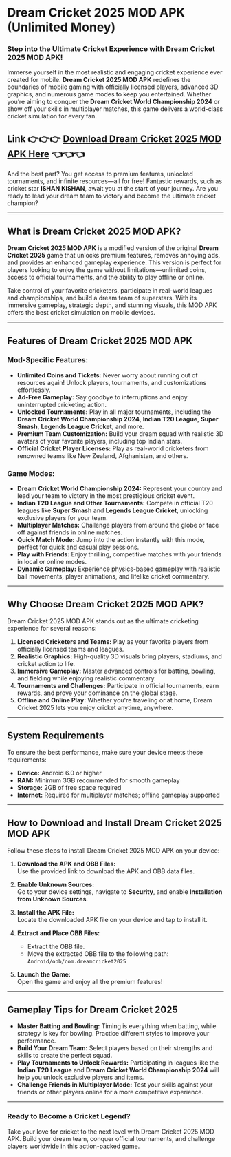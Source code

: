 # Dream Cricket 2025 MOD APK (Unlimited Money)

### Step into the Ultimate Cricket Experience with Dream Cricket 2025 MOD APK! 

Immerse yourself in the most realistic and engaging cricket experience ever created for mobile. **Dream Cricket 2025 MOD APK** redefines the boundaries of mobile gaming with officially licensed players, advanced 3D graphics, and numerous game modes to keep you entertained. Whether you’re aiming to conquer the **Dream Cricket World Championship 2024** or show off your skills in multiplayer matches, this game delivers a world-class cricket simulation for every fan.  

## Link 👉👉👉 [Download Dream Cricket 2025 MOD APK Here](https://modxdroid.com.ng/dream-cricket-2025.html/) 👈👈👈

And the best part? You get access to premium features, unlocked tournaments, and infinite resources—all for free! Fantastic rewards, such as cricket star **ISHAN KISHAN**, await you at the start of your journey. Are you ready to lead your dream team to victory and become the ultimate cricket champion?  

---

## **What is Dream Cricket 2025 MOD APK?**

**Dream Cricket 2025 MOD APK** is a modified version of the original **Dream Cricket 2025** game that unlocks premium features, removes annoying ads, and provides an enhanced gameplay experience. This version is perfect for players looking to enjoy the game without limitations—unlimited coins, access to official tournaments, and the ability to play offline or online.

Take control of your favorite cricketers, participate in real-world leagues and championships, and build a dream team of superstars. With its immersive gameplay, strategic depth, and stunning visuals, this MOD APK offers the best cricket simulation on mobile devices.  

---

## **Features of Dream Cricket 2025 MOD APK**

### **Mod-Specific Features:**
- **Unlimited Coins and Tickets:** Never worry about running out of resources again! Unlock players, tournaments, and customizations effortlessly.  
- **Ad-Free Gameplay:** Say goodbye to interruptions and enjoy uninterrupted cricketing action.  
- **Unlocked Tournaments:** Play in all major tournaments, including the **Dream Cricket World Championship 2024**, **Indian T20 League**, **Super Smash**, **Legends League Cricket**, and more.  
- **Premium Team Customization:** Build your dream squad with realistic 3D avatars of your favorite players, including top Indian stars.  
- **Official Cricket Player Licenses:** Play as real-world cricketers from renowned teams like New Zealand, Afghanistan, and others.

### **Game Modes:**  
- **Dream Cricket World Championship 2024:** Represent your country and lead your team to victory in the most prestigious cricket event.  
- **Indian T20 League and Other Tournaments:** Compete in official T20 leagues like **Super Smash** and **Legends League Cricket**, unlocking exclusive players for your team.  
- **Multiplayer Matches:** Challenge players from around the globe or face off against friends in online matches.  
- **Quick Match Mode:** Jump into the action instantly with this mode, perfect for quick and casual play sessions.  
- **Play with Friends:** Enjoy thrilling, competitive matches with your friends in local or online modes.  
- **Dynamic Gameplay:** Experience physics-based gameplay with realistic ball movements, player animations, and lifelike cricket commentary.

---

## **Why Choose Dream Cricket 2025 MOD APK?**

Dream Cricket 2025 MOD APK stands out as the ultimate cricketing experience for several reasons:  

1. **Licensed Cricketers and Teams:** Play as your favorite players from officially licensed teams and leagues.  
2. **Realistic Graphics:** High-quality 3D visuals bring players, stadiums, and cricket action to life.  
3. **Immersive Gameplay:** Master advanced controls for batting, bowling, and fielding while enjoying realistic commentary.  
4. **Tournaments and Challenges:** Participate in official tournaments, earn rewards, and prove your dominance on the global stage.  
5. **Offline and Online Play:** Whether you're traveling or at home, Dream Cricket 2025 lets you enjoy cricket anytime, anywhere.

---

## **System Requirements**  

To ensure the best performance, make sure your device meets these requirements:  

- **Device:** Android 6.0 or higher  
- **RAM:** Minimum 3GB recommended for smooth gameplay  
- **Storage:** 2GB of free space required  
- **Internet:** Required for multiplayer matches; offline gameplay supported  

---

## **How to Download and Install Dream Cricket 2025 MOD APK**

Follow these steps to install Dream Cricket 2025 MOD APK on your device:  

1. **Download the APK and OBB Files:**  
   Use the provided link to download the APK and OBB data files.  

2. **Enable Unknown Sources:**  
   Go to your device settings, navigate to **Security**, and enable **Installation from Unknown Sources**.  

3. **Install the APK File:**  
   Locate the downloaded APK file on your device and tap to install it.  

4. **Extract and Place OBB Files:**  
   - Extract the OBB file.  
   - Move the extracted OBB file to the following path:  
     `Android/obb/com.dreamcricket2025`  

5. **Launch the Game:**  
   Open the game and enjoy all the premium features!  

---

## **Gameplay Tips for Dream Cricket 2025**  

- **Master Batting and Bowling:** Timing is everything when batting, while strategy is key for bowling. Practice different styles to improve your performance.  
- **Build Your Dream Team:** Select players based on their strengths and skills to create the perfect squad.  
- **Play Tournaments to Unlock Rewards:** Participating in leagues like the **Indian T20 League** and **Dream Cricket World Championship 2024** will help you unlock exclusive players and items.  
- **Challenge Friends in Multiplayer Mode:** Test your skills against your friends or other players online for a more competitive experience.

---

### **Ready to Become a Cricket Legend?**  
Take your love for cricket to the next level with Dream Cricket 2025 MOD APK. Build your dream team, conquer official tournaments, and challenge players worldwide in this action-packed game.  
